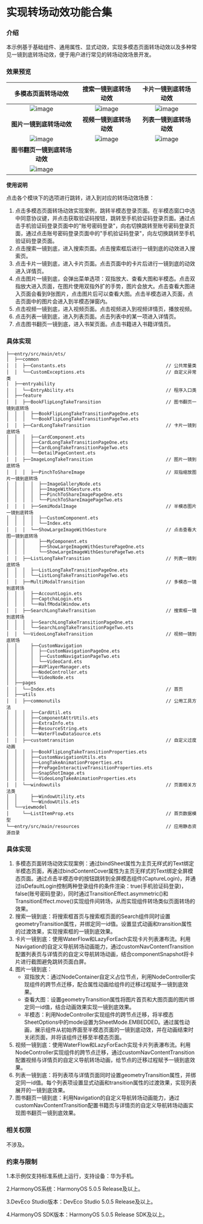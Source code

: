 # 实现转场动效功能合集

### 介绍

本示例基于基础组件、通用属性、显式动效，实现多模态页面转场动效以及多种常见一镜到底转场动效，便于用户进行常见的转场动效场景开发。

### 效果预览

|               多模态页面转场动效                |               搜索一镜到底转场动效                |              卡片一镜到底转场动效               |
|:--------------------------------------:|:---------------------------------------:|:-------------------------------------:|
| ![image](screenshots/device/model.gif) | ![image](screenshots/device/search.gif) | ![image](screenshots/device/card.gif) |
|             **图片一镜到底转场动效**             |             **视频一镜到底转场动效**              |            **列表一镜到底转场动效**             |
| ![image](screenshots/device/image.gif) | ![image](screenshots/device/video.gif)  | ![image](screenshots/device/list.gif) |
|            **图书翻页一镜到底转场动效**            |
| ![image](screenshots/device/book.gif)  |

**使用说明**

点击各个模块下的选项进行跳转，进入到对应的转场动效场景：
1. 点击多模态页面转场动效实现案例，跳转半模态登录页面。在半模态窗口中选中同意协议键，并点击获取验证码按钮，跳转至手机验证码登录页面。通过点击手机验证码登录页面中的"账号密码登录"，向右切换跳转至账号密码登录页面，通过点击账号密码登录页面中的"手机验证码登录"，向左切换跳转至手机验证码登录页面。
2. 点击搜索一镜到底，进入搜索页面。点击搜索框后进行一镜到底的动效进入搜索页。
3. 点击卡片一镜到底，进入卡片页面。点击页面中的卡片后进行一镜到底的动效进入详情页。
4. 点击图片一镜到底，会弹出菜单选项：双指放大、查看大图和半模态。点击双指放大进入页面，在图片使用双指外扩的手势，图片会放大。点击查看大图进入页面会看到9张图片，点击图片后可以查看大图。点击半模态进入页面，点击页面中的图片会进入到半模态弹窗内。
5. 点击视频一镜到底，进入视频页面。点击视频进入到视频详情页，播放视频。
6. 点击列表一镜到底，进入列表页面。点击列表中的某一项进入详情页。
7. 点击图书翻页一镜到底，进入书架页面。点击书籍进入书籍详情页。

### 具体实现
```
├──entry/src/main/ets/
│  ├──common
│  │  ├──Constants.ets                                     // 公共常量类
│  │  └──CustomExceptions.ets                              // 自定义异常类
│  ├──entryability
│  │  └──EntryAbility.ets                                  // 程序入口类
│  ├──feature
│  │  ├──BookFlipLongTakeTransition                        // 图书翻页一镜到底转场
│  │  │  ├──BookFlipLongTakeTransitionPageOne.ets
│  │  │  └──BookFlipLongTakeTransitionPageTwo.ets
│  │  ├──CardLongTakeTransition                            // 卡片一镜到底转场
│  │  │  ├──CardComponent.ets
│  │  │  ├──CardLongTakeTransitionPageOne.ets
│  │  │  ├──CardLongTakeTransitionPageTwo.ets
│  │  │  └──DetailPageContent.ets
│  │  ├──ImageLongTakeTransition                           // 图片一镜到底转场
│  │  │  ├──PinchToShareImage                              // 双指缩放图片一镜到底转场
│  │  │  │  ├──ImageGalleryNode.ets
│  │  │  │  ├──ImageWithGesture.ets
│  │  │  │  ├──PinchToShareImagePageOne.ets
│  │  │  │  └──PinchToShareImagePageTwo.ets
│  │  │  ├──SemiModalImage                                 // 半模态图片一镜到底转场
│  │  │  │  ├──CustomComponent.ets
│  │  │  │  └──Index.ets
│  │  │  └──ShowLargeImageWithGesture                      // 点击查看大图一镜到底转场
│  │  │     ├──MyComponent.ets
│  │  │     ├──ShowLargeImageWithGesturePageOne.ets
│  │  │     └──ShowLargeImageWithGesturePageTwo.ets
│  │  ├──ListLongTakeTransition                            // 列表一镜到底转场
│  │  │  ├──ListLongTakeTransitionPageOne.ets
│  │  │  └──ListLongTakeTransitionPageTwo.ets
│  │  ├──MultiModalTransition                              // 多模态一镜到底转场
│  │  │  ├──AccountLogin.ets
│  │  │  ├──CaptchaLogin.ets
│  │  │  └──HalfModalWindow.ets
│  │  ├──SearchLongTakeTransition                          // 搜索框一镜到底转场
│  │  │  ├──SearchLongTakeTransitionPageOne.ets
│  │  │  └──SearchLongTakeTransitionPageTwo.ets
│  │  └──VideoLongTakeTransition                           // 视频一镜到底转场
│  │     ├──CustomNavigation
│  │     │  ├──CustomNavigationPageOne.ets
│  │     │  ├──CustomNavigationPageTwo.ets
│  │     │  └──VideoCard.ets
│  │     ├──AVPlayerManager.ets
│  │     ├──NodeController.ets
│  │     └──VideoNode.ets
│  ├──pages                  
│  │  └──Index.ets                                         // 首页
│  ├──utils
│  │  ├──commonutils                                       // 公用工具方法
│  │  │  ├──CardUtil.ets 
│  │  │  ├──ComponentAttrUtils.ets 
│  │  │  ├──ExtraInfo.ets 
│  │  │  ├──ResourceString.ets 
│  │  │  └──WaterFlowDataSource.ets
│  │  ├──customtransition                                  // 自定义过度动画
│  │  │  ├──BookFlipLongTakeTransitionProperties.ets 
│  │  │  ├──CustomNavigationUtils.ets 
│  │  │  ├──LongTakeAnimationProperties.ets
│  │  │  ├──PrePageInteractiveTransitionProperties.ets
│  │  │  ├──SnapShotImage.ets
│  │  │  └──VideoLongTakeAnimationProperties.ets
│  │  └──windowutils                                       // 页面相关方法类
│  │     ├──WindowUtility.ets
│  │     └──WindowUtils.ets
│  └──viewmodel
│     └──ListItemProp.ets                                  // 首页数据模型
└──entry/src/main/resources                                // 应用静态资源目录
```

### 具体实现

1. 多模态页面转场动效实现案例：通过bindSheet属性为主页无样式的Text绑定半模态页面，再通过bindContentCover属性为主页无样式的Text绑定全屏模态页面。通过点击半模态中的按钮跳转到全屏模态组件(CaptureLogin)，并通过isDefaultLogin控制两种登录组件的条件渲染：true(手机验证码登录)，false(账号密码登录)，同时通过TransitionEffect.asymmetric()和TransitionEffect.move()实现组件间转场，从而实现组件转场类似页面转场的效果。
2. 搜索一镜到底：将搜索框首页与搜索框页面的Search组件同时设置geometryTransition属性，并绑定同一id值。设置显式动画和transition属性的过渡效果，实现搜索框的一镜到底效果。
3. 卡片一镜到底：使用WaterFlow和LazyForEach实现卡片列表瀑布流。利用Navigation的自定义导航转场动画能力，通过customNavContentTransition配置列表页与详情页的自定义导航转场动画，结合componentSnapshot将卡片进行截图避免跳转页面白屏。
4. 图片一镜到底：
   * 双指放大：通过NodeContainer自定义占位节点，利用NodeController实现组件的跨节点迁移，配合属性动画给组件的迁移过程赋予一镜到底效果。
   * 查看大图：设置geometryTransition属性将图片首页和大图页面的图片绑定同一id值，结合动画效果实现一镜到底效果。
   * 半模态：利用NodeController实现组件的跨节点迁移，将半模态SheetOptions中的mode设置为SheetMode.EMBEDDED。通过属性动画，展示组件从初始界面至半模态页面的一镜到底动效，并在动画结束时关闭页面，并将该组件迁移至半模态页面。
5. 视频一镜到底：使用WaterFlow和LazyForEach实现卡片列表瀑布流。利用NodeController实现组件的跨节点迁移，通过customNavContentTransition配置视频与详情页的自定义导航转场动画，给节点的迁移过程赋予一镜到底效果。
6. 列表一镜到底：将列表项与详情页面同时设置geometryTransition属性，并绑定同一id值。每个列表项设置显式动画和transition属性的过渡效果，实现列表展开的一镜到底效果。
7. 图书翻页一镜到底：利用Navigation的自定义导航转场动画能力，通过customNavContentTransition配置书籍页与详情页的自定义导航转场动画实现图书翻页一镜到底效果。

### 相关权限

不涉及。

### 约束与限制

1.本示例仅支持标准系统上运行，支持设备：华为手机。

2.HarmonyOS系统：HarmonyOS 5.0.5 Release及以上。

3.DevEco Studio版本：DevEco Studio 5.0.5 Release及以上。

4.HarmonyOS SDK版本：HarmonyOS 5.0.5 Release SDK及以上。